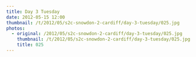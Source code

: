 ```yaml
---
title: Day 3 Tuesday
date: 2012-05-15 12:00
thumbnail: /t/2012/05/s2c-snowdon-2-cardiff/day-3-tuesday/025.jpg
photos:
  - original: /2012/05/s2c-snowdon-2-cardiff/day-3-tuesday/025.jpg
    thumbnail: /t/2012/05/s2c-snowdon-2-cardiff/day-3-tuesday/025.jpg
    title: 025
---
```

